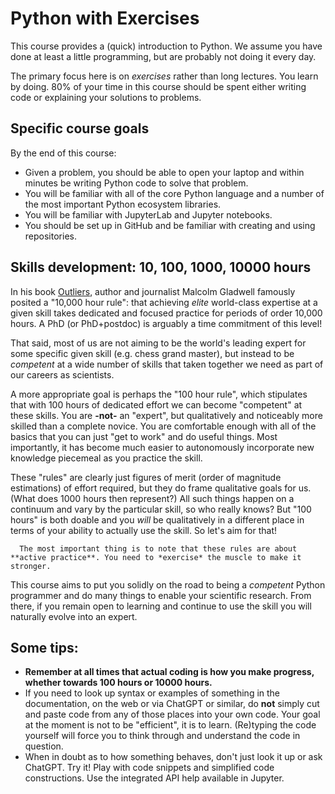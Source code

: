 # Python with Exercises

This course provides a (quick) introduction to Python. We assume 
you have done at least a little programming, but are probably not
doing it every day. 

The primary focus here is on *exercises* rather than long lectures.
You learn by doing. 80% of your time in this course should be spent
either writing code or explaining your solutions to problems.

## Specific course goals

By the end of this course:
  * Given a problem, you should be able to open your laptop and within
    minutes be writing Python code to solve that problem.
  * You will be familiar with all of the core Python language and
    a number of the most important Python ecosystem libraries.
  * You will be familiar with JupyterLab and Jupyter notebooks.
  * You should be set up in GitHub and be familiar with creating and
    using repositories.
<!--
  * You should have one or more environments set up to do scientific
    programming in python.
  * You should know how to evolve those environments to add new packages
    you want to use and manage multiple environments.
-->

## Skills development: 10, 100, 1000, 10000 hours 

In his book [Outliers](https://en.wikipedia.org/wiki/Outliers_(book)),
author and journalist Malcolm Gladwell famously posited a "10,000
hour rule": that achieving *elite* world-class expertise at a given
skill takes dedicated and focused practice for periods of order
10,000 hours. A PhD (or PhD+postdoc) is arguably a time commitment
of this level!

That said, most of us are not aiming to be the world's leading
expert for some specific given skill (e.g. chess grand master), but
instead to be *competent* at a wide number of skills that taken 
together we need as part of our careers as scientists. 

A more appropriate goal is perhaps the "100 hour rule", which
stipulates that with 100 hours of dedicated effort we can become
"competent" at these skills. You are **-not-** an "expert", but 
qualitatively and noticeably more skilled than a complete novice. 
You are comfortable enough with all of the basics that you can just 
"get to work" and do useful things. Most importantly, it has
become much easier to autonomously incorporate new knowledge 
piecemeal as you practice the skill.

These "rules" are clearly just figures of merit (order of magnitude 
estimations) of effort required, but they do frame
qualitative goals for us. (What does 1000 hours then represent?)
All such things happen on a continuum and vary by the particular 
skill, so who really knows? But "100 hours" is both doable and 
you *will* be qualitatively in a different place in terms of your 
ability to actually use the skill.  So let's aim for that!  

```text
  The most important thing is to note that these rules are about 
**active practice**. You need to *exercise* the muscle to make it stronger.
```

  This course aims to put you solidly on the road to being a *competent* 
Python programmer and do many things to enable your scientific research.
From there, if you remain open to learning and continue to use the
skill you will naturally evolve into an expert.

## Some tips:

  * **Remember at all times that actual coding is how you make progress, whether towards 100 hours or 10000 hours.**
  * If you need to look up syntax or examples of something in the documentation, on the web or via ChatGPT or similar, do **not** simply cut and paste code from any of those places into your own code. Your goal at the moment is not to be "efficient", it is to learn. (Re)typing the code yourself will force you to think through and understand the code in question.
  * When in doubt as to how something behaves, don't just look it up or ask ChatGPT. Try it! Play with code snippets and simplified code constructions. Use the integrated API help available in Jupyter.

